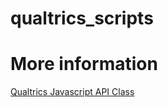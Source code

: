 # qualtrics_scripts

# More information
<a href="https://s.qualtrics.com/WRAPI/QuestionAPI/classes/Qualtrics%20JavaScript%20Question%20API.html">Qualtrics Javascript API Class</a> 
